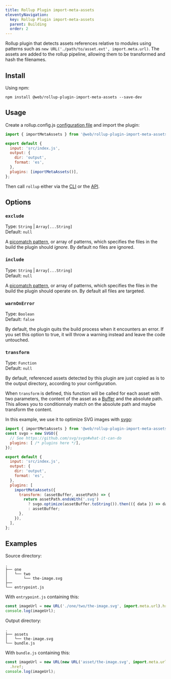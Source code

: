 ```yaml
---
title: Rollup Plugin import-meta-assets
eleventyNavigation:
  key: Rollup Plugin import-meta-assets
  parent: Building
  order: 2
---
```


Rollup plugin that detects assets references relative to modules using patterns such as `new URL('./path/to/asset.ext', import.meta.url)`. The assets are added to the rollup pipeline, allowing them to be transformed and hash the filenames.

## Install

Using npm:

```
npm install @web/rollup-plugin-import-meta-assets --save-dev
```

## Usage

Create a rollup.config.js [configuration file](https://www.rollupjs.org/guide/en/#configuration-files) and import the plugin:

```js
import { importMetaAssets } from '@web/rollup-plugin-import-meta-assets';

export default {
  input: 'src/index.js',
  output: {
    dir: 'output',
    format: 'es',
  },
  plugins: [importMetaAssets()],
};
```

Then call `rollup` either via the [CLI](https://www.rollupjs.org/guide/en/#command-line-reference) or the [API](https://www.rollupjs.org/guide/en/#javascript-api).

## Options

### `exclude`

Type: `String` | `Array[...String]`<br>
Default: `null`

A [picomatch pattern](https://github.com/micromatch/picomatch#globbing-features), or array of patterns, which specifies the files in the build the plugin should _ignore_.
By default no files are ignored.

### `include`

Type: `String` | `Array[...String]`<br>
Default: `null`

A [picomatch pattern](https://github.com/micromatch/picomatch#globbing-features), or array of patterns, which specifies the files in the build the plugin should operate on.
By default all files are targeted.

### `warnOnError`

Type: `Boolean`<br>
Default: `false`

By default, the plugin quits the build process when it encounters an error. If you set this option to true, it will throw a warning instead and leave the code untouched.

### `transform`

Type: `Function`<br>
Default: `null`

By default, referenced assets detected by this plugin are just copied as is to the output directory, according to your configuration.

When `transform` is defined, this function will be called for each asset with two parameters, the content of the asset as a [Buffer](https://nodejs.org/api/buffer.html) and the absolute path.
This allows you to conditionnaly match on the absolute path and maybe transform the content.

In this example, we use it to optimize SVG images with [svgo](https://github.com/svg/svgo):

```js
import { importMetaAssets } from '@web/rollup-plugin-import-meta-assets';
const svgo = new SVGO({
  // See https://github.com/svg/svgo#what-it-can-do
  plugins: [ /* plugins here */],
});

export default {
  input: 'src/index.js',
  output: {
    dir: 'output',
    format: 'es',
  },
  plugins: [
    importMetaAssets({
      transform: (assetBuffer, assetPath) => {
        return assetPath.endsWith('.svg')
          ? svgo.optimize(assetBuffer.toString()).then(({ data }) => data);
          : assetBuffer;
      },
    }),
  ],
};
```

## Examples

Source directory:

```
.
├── one
│   └── two
│       └── the-image.svg
├──
└── entrypoint.js
```

With `entrypoint.js` containing this:

```js
const imageUrl = new URL('./one/two/the-image.svg', import.meta.url).href;
console.log(imageUrl);
```

Output directory:

```
.
├── assets
│   └── the-image.svg
└── bundle.js
```

With `bundle.js` containing this:

```js
const imageUrl = new URL(new URL('asset/the-image.svg', import.meta.url).href, import.meta.url)
  .href;
console.log(imageUrl);
```
